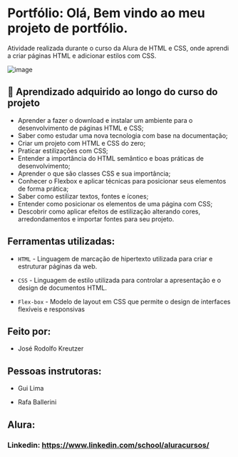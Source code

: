 # Portfólio: Olá, Bem vindo ao meu projeto de portfólio.

Atividade realizada durante o curso da Alura de HTML e CSS, onde aprendi a criar páginas HTML e adicionar estilos com CSS.

![image](https://user-images.githubusercontent.com/77756047/211304452-220fedf0-f91b-490f-8a65-a60ce860bc5c.png)

## 🔨 Aprendizado adquirido ao longo do curso do projeto

- Aprender a fazer o download e instalar um ambiente para o desenvolvimento de páginas HTML e CSS;
- Saber como estudar uma nova tecnologia com base na documentação;
- Criar um projeto com HTML e CSS do zero;
- Praticar estilizações com CSS;
- Entender a importância do HTML semântico e boas práticas de desenvolvimento;
- Aprender o que são classes CSS e sua importância;
- Conhecer o Flexbox e aplicar técnicas para posicionar seus elementos de forma prática;
- Saber como estilizar textos, fontes e ícones;
- Entender como posicionar os elementos de uma página com CSS;
- Descobrir como aplicar efeitos de estilização alterando cores, arredondamentos e importar fontes para seu projeto.

## Ferramentas utilizadas:

* `HTML` - Linguagem de marcação de hipertexto utilizada para criar e estruturar páginas da web.

* `CSS` - Linguagem de estilo utilizada para controlar a apresentação e o design de documentos HTML.

* `Flex-box` - Modelo de layout em CSS que permite o design de interfaces flexíveis e responsivas

## Feito por:

* José Rodolfo Kreutzer

## Pessoas instrutoras:

* Gui Lima

* Rafa Ballerini

## Alura:

### Linkedin: https://www.linkedin.com/school/aluracursos/
